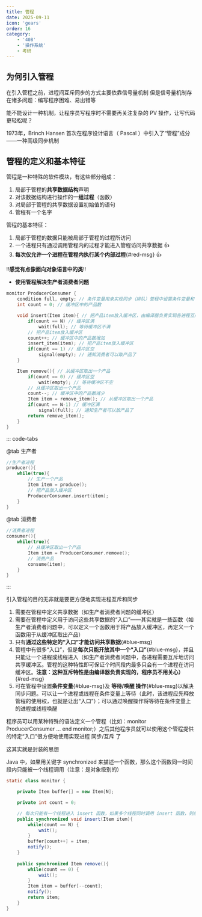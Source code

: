 ```yaml
---
title: 管程
date: 2025-09-11
icon: 'gears'
order: 16
category: 
    - '408'
    - '操作系统'
    - 考研  
---
```


## 为何引入管程

在引入管程之前，进程间互斥同步的方式主要依靠信号量机制
但是信号量机制存在诸多问题：编写程序困难、易出错等

能不能设计一种机制，让程序员写程序时不需要再关注复杂的 PV 操作，让写代码更轻松呢？

1973年，Brinch Hansen 首次在程序设计语言（ Pascal ）中引入了“管程”成分——一种高级同步机制

## 管程的定义和基本特征

管程是一种特殊的软件模块，有这些部分组成：

1. 局部于管程的**共享数据结构**声明
2. 对该数据结构进行操作的**一组过程**（函数）
3. 对局部于管程的共享数据设置初始值的语句
4. 管程有一个名字

管程的基本特征：

1. 局部于管程的数据只能被局部于管程的过程所访问
2. 一个进程只有通过调用管程内的过程才能进入管程访问共享数据 :thumbsup:
3. **每次仅允许一个进程在管程内执行某个内部过程**{#red-msg} :thumbsup:

!!**感觉有点像面向对象语言中的类**!!

- **使用管程解决生产者消费者问题**

```c title='管程内容伪代码'
monitor ProducerConsumer {
    condition full, empty; // 条件变量用来实现同步（排队）管程中设置条件变量和 等待/唤醒 操作：以解决同步问题
    int count = 0; // 缓冲区中的产品数

    void insert(Item item){ // 把产品item放入缓冲区，由编译器负责实现各进程互斥地进入管程中的过程
        if(count == N) // 缓冲区满
            wait(full); // 等待缓冲区不满
        // 把产品item放入缓冲区
        count++; // 缓冲区中的产品数增加
        insert_item(item); // 把产品item放入缓冲区
        if(count == 1) // 缓冲区空
            signal(empty); // 通知消费者可以取产品了
    }

    Item remove(){ // 从缓冲区取出一个产品
        if(count == 0) // 缓冲区空
            wait(empty); // 等待缓冲区不空
        // 从缓冲区取出一个产品
        count--; // 缓冲区中的产品数减少
        Item item = remove_item(); // 从缓冲区取出一个产品
        if(count == N-1) // 缓冲区满
            signal(full); // 通知生产者可以放产品了
        return remove_item();
    }
}
```

::: code-tabs

@tab 生产者

```c
//生产者进程
producer(){
    while(true){
        // 生产一个产品
        Item item = produce();
        // 把产品放入缓冲区
        ProducerConsumer.insert(item);
    }
}
```

@tab 消费者

```c
//消费者进程
consumer(){
    while(true){
        // 从缓冲区取出一个产品
        Item item = ProducerConsumer.remove();
        // 消费产品
        consume(item);
    }
}
```

:::

引入管程的目的无非就是要更方便地实现进程互斥和同步

1. 需要在管程中定义共享数据（如生产者消费者问题的缓冲区）
2. 需要在管程中定义用于访问这些共享数据的“入口”——其实就是一些函数（如生产者消费者问题中，可以定义一个函数用于将产品放入缓冲区，再定义一个函数用于从缓冲区取出产品）
3. 只有**通过这些特定的“入口”才能访问共享数据**{#blue-msg}
4. 管程中有很多“入口”，但是**每次只能开放其中一个“入口”**{#blue-msg}，并且只能让一个进程或线程进入（如生产者消费者问题中，各进程需要互斥地访问共享缓冲区。管程的这种特性即可保证个时间段内最多只会有一个进程在访问缓冲区。**注意：这种互斥特性是由编译器负责实现的，程序员不用关心）**{#red-msg}
5. 可在管程中设置**条件变量**{#blue-msg}及 **等待/唤醒 操作**{#blue-msg}以解决同步问题。可以让一个进程或线程在条件变量上等待（此时，该进程应先释放管程的使用权，也就是让出“入口”）；可以通过唤醒操作将等待在条件变量上的进程或线程唤醒

程序员可以用某种特殊的语法定义一个管程（比如：monitor ProducerConsumer ... end monitor;）之后其他程序员就可以使用这个管程提供的特定“入口”很方便地使用实现进程 同步/互斥 了

这其实就是封装的思想

Java 中，如果用关键字 synchronized 来描述一个函数，那么这个函数同一时间段内只能被一个线程调用（注意：是对象级别的）

```java
static class monitor {

    private Item buffer[] = new Item[N];

    private int count = 0;

    // 每次只能有一个线程进入 insert 函数，如果多个线程同时调用 insert 函数，则后来者需要排队等待
    public synchronized void insert(Item item){
        while(count == N) {
            wait();
        }
        buffer[count++] = item;
        notify();
    }
    
    public synchronized Item remove(){
        while(count == 0) {
            wait();
        }
        Item item = buffer[--count];
        notify();
        return item;
    }
}
```
